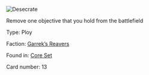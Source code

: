 
![Desecrate](https://warhammerunderworlds.com/wp-content/uploads/sites/6/2017/12/013_ENG-Desecrate.png)

Remove one objective that you hold from the battlefield

Type: Ploy

Faction: [Garrek’s Reavers](/factions/garreks-reavers.md)

Found in: [Core Set](/locations/core-set.md)

Card number: 13
